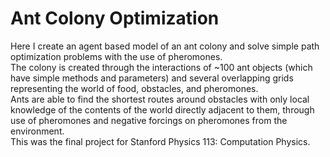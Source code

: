 # Ant Colony Optimization
Here I create an agent based model of an ant colony and solve simple path optimization problems with the use of pheromones.  
The colony is created through the interactions of ~100 ant objects (which have simple methods and parameters) and several overlapping grids representing the world of food, obstacles, and pheromones.  
Ants are able to find the shortest routes around obstacles with only local knowledge of the contents of the world directly adjacent to them, through use of pheromones and negative forcings on pheromones from the environment.     
This was the final project for Stanford Physics 113: Computation Physics.  
